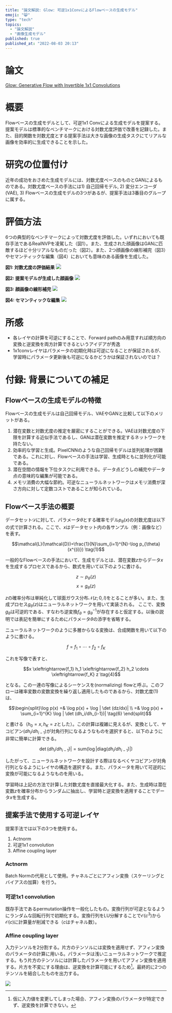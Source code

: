 ```yaml
---
title: "論文解説: Glow: 可逆1x1ConvによるFlowベースの生成モデル"
emoji: "😸"
type: "tech"
topics:
  - "論文解説"
  - "画像生成モデル"
published: true
published_at: "2022-08-03 20:13"
---
```


# 論文

[Glow: Generative Flow with Invertible 1x1 Convolutions](https://arxiv.org/abs/1807.03039)

# 概要

Flowベースの生成モデルとして、可逆1x1 Convによる生成モデルを提案する。提案モデルは標準的なベンチマークにおける対数尤度評価で改善を記録した。また、目的関数を対数尤度とする提案手法は大きな画像の生成タスクにてリアルな画像を効率的に生成できることを示した。

# 研究の位置付け

近年の成功をおさめた生成モデルには、対数尤度ベースのものとGANによるものである。対数尤度ベースの手法には1) 自己回帰モデル, 2) 変分エンコーダ(VAE), 3) Flowベースの生成モデルの3つがあるが、提案手法は3番目のグループに属する。

# 評価方法

6つの典型的なベンチマークによって対数尤度を評価した。いずれにおいても既存手法であるRealNVPを凌駕した（図1）。また、生成された顔画像はGANに匹敵するほど十分リアルなものだった（図2）。また、2つ顔画像の線形補完（図3）やセマンティックな編集（図4）においても意味のある画像を生成した。

**図1: 対数尤度の評価結果**
![](https://storage.googleapis.com/zenn-user-upload/86db055f8a63-20220803.png)

**図2: 提案モデルが生成した顔画像**
![](https://storage.googleapis.com/zenn-user-upload/9867b4b37c28-20220803.png)

**図3: 顔画像の線形補完**
![](https://storage.googleapis.com/zenn-user-upload/647b152ebddb-20220803.png)

**図4: セマンティックな編集**
![](https://storage.googleapis.com/zenn-user-upload/55ecbd50f4d2-20220803.png)

# 所感

* 各レイヤの計算を可逆にすることで、Forward pathのみ用意すれば順方向の変換と逆変換を両方計算できるというアイデアが秀逸
* 1x1convレイヤはパラメータの初期化時は可逆になることが保証されるが、学習時にパラメータ更新後も可逆になるかどうかは保証されないのでは？

# 付録: 背景についての補足

## Flowベースの生成モデルの特徴

Flowベースの生成モデルは自己回帰モデル、VAEやGANと比較して以下のメリットがある。

1. 潜在変数と対数尤度の推定を厳密にすることができる。VAEは対数尤度の下限を計算する近似手法であるし、GANは潜在変数を推定するネットワークを持たない。
2. 効率的な学習と生成。PixelCNNのような自己回帰モデルは並列処理が困難である。これに対し、Flowベースの手法は学習、生成時ともに並列化が可能である。
3. 潜在空間の情報を下位タスクに利用できる。データ点どうしの補完やデータ点の意味的な編集が可能である。
4. メモリ消費の大幅な節約。可逆なニューラルネットワークはメモリ消費が深さ方向に対して定数コストであることが知られている。

## Flowベース手法の概要

データセット$\mathcal{D}$に対して、パラメータ$\theta$とする確率モデル$p_{\theta}(x)$の対数尤度は以下の式で計算される。ここで、$x$はデータセット内の各サンプル（例：画像など）を表す。

$$\mathcal{L}(\mathcal{D})=\frac{1}{N}\sum_{i=1}^{N}-\log p_{\theta}(x^{(i)}) \tag{1}$$

一般的なFlowベースの手法において、生成モデルとは、潜在変数$z$からデータ$x$を生成するプロセスであるから、数式を用いて以下のように書ける。

$$z \sim p_{\theta}(z) \tag{2}$$
$$x = g_{\theta}(z) \tag{3}$$

$z$の確率分布は単純化して球面ガウス分布$\mathcal{N}(z; 0, I)$をとることが多い。また、生成プロセス$g_{\theta}(z)$はニューラルネットワークを用いて実装される。
ここで、変換$g_{\theta}$は可逆的である、すなわち逆変換$f_{\theta} = g_{\theta}^{-1}$が存在すると仮定する。以後の説明では表記を簡単にするためにパラメータ$\theta$の添字を省略する。

ニューラルネットワークのように多層からなる変換は、合成関数を用いて以下のように書ける。

$$f = f_1 \circ \cdots \circ f_2 \circ f_K$$

これを写像で表すと、

$$x \xleftrightarrow{f_1} h_1 \xleftrightarrow{f_2} h_2 \cdots \xleftrightarrow{f_K} z \tag{4}$$

となる。この一連の写像によるシーケンスを(normalizing) flowと呼ぶ。このフローは確率変数の変数変換を繰り返し適用したものであるから、対数尤度(1)は、

$$\begin{split}\log p(x) =& \log p(x) + \log | \det (dz/dx)| \\
=& \log p(x) + \sum_{i=1}^{K} \log | \det (dh_i/dh_{i-1})| \tag{6}
\end{split}$$

と書ける（$h_0 = x, h_K = z$とした）。この計算は複雑に見えるが、変換として、ヤコビアン$(dh_i/dh_{i-1})$が対角行列になるようなものを選択すると、以下のように非常に簡単に計算できる。

$$\det (dh_i/dh_{i-1})| = \mathrm{sum}(\log | \mathrm{diag} (dh_i/dh_{i-1}) |) \tag{7}$$

したがって、ニューラルネットワークを設計する際はなるべくヤコビアンが対角行列となるようにレイヤの構造を選択する。また、パラメータを用いて可逆的に変換が可能になるようなものを用いる。

学習時は上記の方法で計算した対数尤度を直接最大化する。また、生成時は潜在変数$z$を確率分布からランダムに抽出し、学習時と逆変換を適用することでデータ$x$を生成する。

## 提案手法で使用する可逆レイヤ

提案手法では以下の3つを使用する。

1. Actnorm
2. 可逆1x1 convolution
3. Affine coupling layer

### Actnorm

Batch Normの代用として使用。チャネルごとにアフィン変換（スケーリングとバイアスの加算）を行う。

### 可逆1x1 convolution

既存手法であるpermutation操作を一般化したもの。変換行列が可逆となるようにランダムな回転行列で初期化する。変換行列をLU分解することで$\mathcal{O}(c^3)$から$\mathcal{O}(c)$に計算量が削減できる（$c$はチャネル数）。

### Affine coupling layer

入力テンソルを2分割する。片方のテンソルには変換を適用せず、アフィン変換のパラメータの計算に用いる。パラメータは浅いニューラルネットワークで推定する。もう片方のテンソルには計算したパラメータを用いてアフィン変換を適用する。片方を不変にする理由は、逆変換を計算可能にするため[^1]。最終的に2つのテンソルを結合したものを出力する。

[^1]: 仮に入力値を変更してしまった場合、アフィン変換のパラメータが特定できず、逆変換を計算できない。

![](https://storage.googleapis.com/zenn-user-upload/9a08c2a8aa16-20220803.png)

 